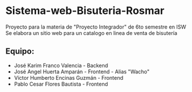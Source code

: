 # Sistema-web-Bisuteria-Rosmar
Proyecto para la materia de "Proyecto Integrador" de 6to semestre en ISW
Se elabora un sitio web para un catalogo en linea de venta de bisutería 

## Equipo:
  - José Karim Franco Valencia - Backend
  - José Angel Huerta Amparán - Frontend - Alias "Wacho"
  - Víctor Humberto Encinas Guzmán - Frontend 
  - Pablo Cesar Flores Bautista - Frontend